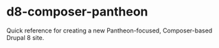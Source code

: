 # d8-composer-pantheon
Quick reference for creating a new Pantheon-focused, Composer-based Drupal 8 site.
